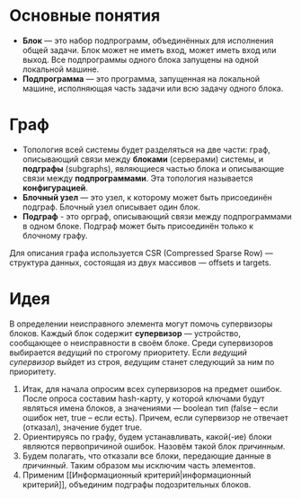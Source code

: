 # Основные понятия
- __Блок__ — это набор подпрограмм, объединённых для исполнения общей задачи. Блок может не иметь вход, может иметь вход или выход. Все подпрограммы одного блока запущены на одной локальной машине.
- __Подпрограмма__ — это программа, запущенная на локальной машине, исполняющая часть задачи или всю задачу одного блока.

# Граф
- Топология всей системы будет разделяться на две части: граф, описывающий связи между __блоками__ (серверами) системы, и __подграфы__ (subgraphs), являющиеся частью блока и описывающие связи между __подпрограммами__. Эта топология называется __конфигурацией__.
- __Блочный узел__ — это узел, к которому может быть присоединён подграф. Блочный узел описывает один блок.
- __Подграф__ - это орграф, описывающий связи между подпрограммами в одном блоке. Подграф может быть присоединён только к блочному графу.

Для описания графа используется CSR (Compressed Sparse Row) — структура данных, состоящая из двух массивов — offsets и targets.

# Идея
В определении неисправного элемента могут помочь супервизоры блоков. Каждый блок содержит __супервизор__ — устройство, сообщающее о неисправности в своём блоке. Среди супервизоров выбирается _ведущий_ по строгому приоритету. Если _ведущий супервизор_ выйдет из строя, _ведущим_ станет следующий за ним по приоритету.
1. Итак, для начала опросим всех супервизоров на предмет ошибок. После опроса составим hash-карту, у которой ключами будут являться имена блоков, а значениями — boolean тип (false – если ошибок нет, true – если есть). Причем, если супервизор не отвечает (отказал), значение будет true.
2. Ориентируясь по графу, будем устанавливать, какой(-ие) блоки являются первопричиной ошибок. Назовём такой блок _причинным_.
3. Будем полагать, что отказали все блоки, передающие данные в _причинный_. Таким образом мы исключим часть элементов.
4. Применим [[Информационный критерий|информационный критерий]], объединим подграфы подозрительных блоков.
